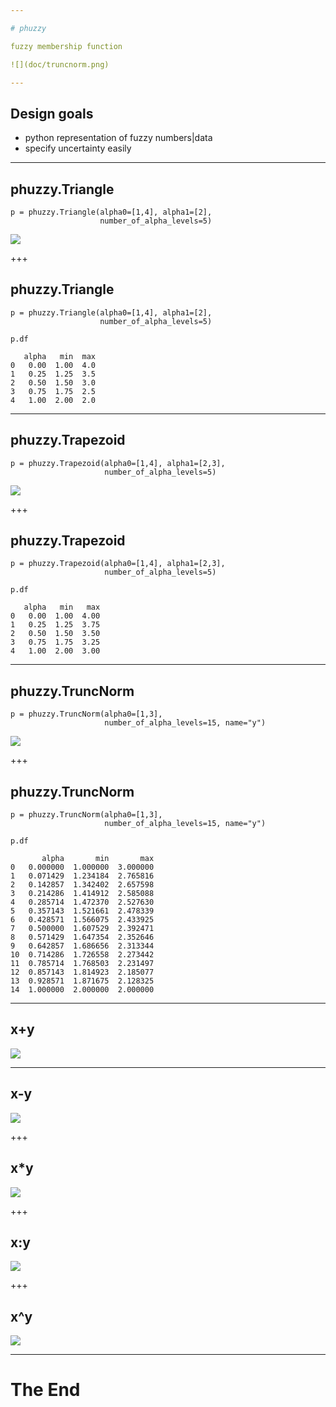 ```yaml
---

# phuzzy

fuzzy membership function

![](doc/truncnorm.png)

---
```


## Design goals

* python representation of fuzzy numbers|data
* specify uncertainty easily

---

## phuzzy.Triangle

    p = phuzzy.Triangle(alpha0=[1,4], alpha1=[2],
                        number_of_alpha_levels=5)

![](doc/triangle.png)

+++

## phuzzy.Triangle

    p = phuzzy.Triangle(alpha0=[1,4], alpha1=[2],
                        number_of_alpha_levels=5)

    p.df

       alpha   min  max
    0   0.00  1.00  4.0
    1   0.25  1.25  3.5
    2   0.50  1.50  3.0
    3   0.75  1.75  2.5
    4   1.00  2.00  2.0


---

## phuzzy.Trapezoid

    p = phuzzy.Trapezoid(alpha0=[1,4], alpha1=[2,3],
                         number_of_alpha_levels=5)

![](doc/trapezoid.png)

+++

## phuzzy.Trapezoid

    p = phuzzy.Trapezoid(alpha0=[1,4], alpha1=[2,3],
                         number_of_alpha_levels=5)

    p.df

       alpha   min   max
    0   0.00  1.00  4.00
    1   0.25  1.25  3.75
    2   0.50  1.50  3.50
    3   0.75  1.75  3.25
    4   1.00  2.00  3.00

---

## phuzzy.TruncNorm

    p = phuzzy.TruncNorm(alpha0=[1,3],
                         number_of_alpha_levels=15, name="y")

![](doc/truncnorm.png)

+++

## phuzzy.TruncNorm

    p = phuzzy.TruncNorm(alpha0=[1,3],
                         number_of_alpha_levels=15, name="y")

    p.df

           alpha       min       max
    0   0.000000  1.000000  3.000000
    1   0.071429  1.234184  2.765816
    2   0.142857  1.342402  2.657598
    3   0.214286  1.414912  2.585088
    4   0.285714  1.472370  2.527630
    5   0.357143  1.521661  2.478339
    6   0.428571  1.566075  2.433925
    7   0.500000  1.607529  2.392471
    8   0.571429  1.647354  2.352646
    9   0.642857  1.686656  2.313344
    10  0.714286  1.726558  2.273442
    11  0.785714  1.768503  2.231497
    12  0.857143  1.814923  2.185077
    13  0.928571  1.871675  2.128325
    14  1.000000  2.000000  2.000000

---

## x+y

![](doc/x+y.png)

---

## x-y

![](doc/x-y.png)

+++

## x*y

![](doc/x*y.png)

+++

## x:y

![](doc/x:y.png)

+++

## x^y

![](doc/x^y.png)

---

# The End
